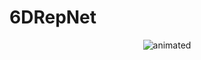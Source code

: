 # 6DRepNet


<p align="center">
  <img src="https://github.com/thohemp/archive/blob/main/6DRepNet2.gif" alt="animated" />
</p>

